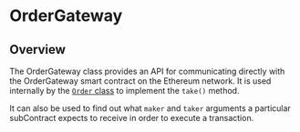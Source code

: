 # OrderGateway

## Overview

The OrderGateway class provides an API for communicating directly with the OrderGateway smart contract on the Ethereum network. It is used internally by the [`Order` class](https://github.com/ParadigmFoundation/ParadigmConnect/blob/master/lib/docs/Order.md) to implement the `take()` method.

It can also be used to find out what `maker` and `taker` arguments a particular subContract expects to receive in order to execute a transaction.
